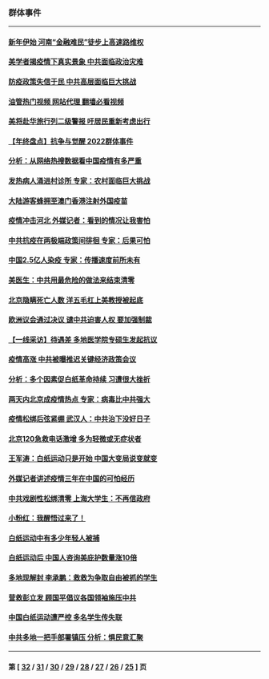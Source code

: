 ### 群体事件
---
#### [新年伊始 河南“金融难民”徒步上高速路维权](../../pages/ncid279/n13897842.md?01031245) 
#### [美学者揭疫情下真实景象 中共面临政治灾难](../../pages/ncid279/n13896569.md?01031245) 
#### [防疫政策失信于民 中共高层面临巨大挑战](../../pages/ncid279/n13894627.md?01031245) 
#### [油管热门视频 网站代理 翻墙必看视频](http://138.2.39.72:81/youtube.html?epic-marker?01031245)
#### [美将赴华旅行列二级警报 吁居民重新考虑出行](../../pages/ncid279/n13894518.md?01031245) 
#### [【年终盘点】抗争与觉醒 2022群体事件](../../pages/ncid279/n13888314.md?01031245) 
#### [分析：从网络热搜数据看中国疫情有多严重](../../pages/ncid279/n13893186.md?01031245) 
#### [发热病人涌进村诊所 专家：农村面临巨大挑战](../../pages/ncid279/n13892271.md?01031245) 
#### [大陆游客蜂拥至澳门香港注射外国疫苗](../../pages/ncid279/n13892276.md?01031245) 
#### [疫情冲击河北 外媒记者：看到的情况让我害怕](../../pages/ncid279/n13891260.md?01031245) 
#### [中共抗疫在两极端政策间徘徊 专家：后果可怕](../../pages/ncid279/n13891235.md?01031245) 
#### [中国2.5亿人染疫 专家：传播速度前所未有](../../pages/ncid279/n13890708.md?01031245) 
#### [美医生：中共用最危险的做法来结束清零](../../pages/ncid279/n13889983.md?01031245) 
#### [北京隐瞒死亡人数 洋五毛杠上美教授被起底](../../pages/ncid279/n13886904.md?01031245) 
#### [欧洲议会通过决议 谴中共迫害人权 要加强制裁](../../pages/ncid279/n13885670.md?01031245) 
#### [【一线采访】待遇差 多地医学院专硕生发起抗议](../../pages/ncid279/n13883914.md?01031245) 
#### [疫情高涨 中共被曝推迟关键经济政策会议](../../pages/ncid279/n13884170.md?01031245) 
#### [分析：多个因素促白纸革命持续 习遭很大挫折](../../pages/ncid279/n13872455.md?01031245) 
#### [两天内北京成疫情热点 专家：病毒比中共强大](../../pages/ncid279/n13883440.md?01031245) 
#### [疫情松绑后弦紧绷 武汉人：中共治下没好日子](../../pages/ncid279/n13882348.md?01031245) 
#### [北京120急救电话激增 多为轻微或无症状者](../../pages/ncid279/n13882340.md?01031245) 
#### [王军涛：白纸运动只是开始 中国大变局说变就变](../../pages/ncid279/n13882183.md?01031245) 
#### [外媒记者讲述疫情三年在中国的可怕经历](../../pages/ncid279/n13881853.md?01031245) 
#### [中共戏剧性松绑清零 上海大学生：不再信政府](../../pages/ncid279/n13880836.md?01031245) 
#### [小粉红：我醒悟过来了！](../../pages/ncid279/n13881756.md?01031245) 
#### [白纸运动中有多少年轻人被捕](../../pages/ncid279/n13881065.md?01031245) 
#### [白纸运动后 中国人咨询美庇护数量涨10倍](../../pages/ncid279/n13881172.md?01031245) 
#### [多地现解封 李承鹏：救救为争取自由被抓的学生](../../pages/ncid279/n13876918.md?01031245) 
#### [营救彭立发 顾国平倡议各国领袖施压中共](../../pages/ncid279/n13878701.md?01031245) 
#### [中国白纸运动遭严控 多名学生传失联](../../pages/ncid279/n13878652.md?01031245) 
#### [中共多地一把手部署镇压 分析：惧民意汇聚](../../pages/ncid279/n13878085.md?01031245) 

---
#### 第 [ [32](./32.md?01031245) / [31](./31.md?01031245) / [30](./30.md?01031245) / [29](./29.md?01031245) / [28](./28.md?01031245) / [27](./27.md?01031245) / [26](./26.md?01031245) / [25](./25.md?01031245) ] 页

